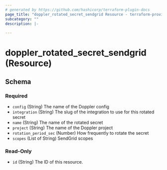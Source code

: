 ```yaml
---
# generated by https://github.com/hashicorp/terraform-plugin-docs
page_title: "doppler_rotated_secret_sendgrid Resource - terraform-provider-doppler"
subcategory: ""
description: |-
  
---
```


# doppler_rotated_secret_sendgrid (Resource)





<!-- schema generated by tfplugindocs -->
## Schema

### Required

- `config` (String) The name of the Doppler config
- `integration` (String) The slug of the integration to use for this rotated secret
- `name` (String) The name of the rotated secret
- `project` (String) The name of the Doppler project
- `rotation_period_sec` (Number) How frequently to rotate the secret
- `scopes` (List of String) SendGrid scopes

### Read-Only

- `id` (String) The ID of this resource.
